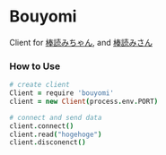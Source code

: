 Bouyomi
===

Client for [棒読みちゃん](http://chi.usamimi.info/Program/Application/BouyomiChan/), and [棒読みさん](https://github.com/sifue/bouyomisan)

### How to Use

```coffee
# create client
Client = require 'bouyomi'
client = new Client(process.env.PORT)

# connect and send data
client.connect()
client.read("hogehoge")
client.disconenct()

```
